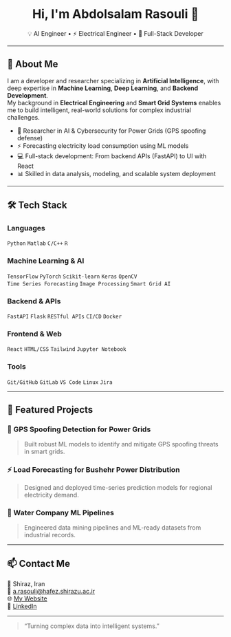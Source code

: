 <h1 align="center">Hi, I'm Abdolsalam Rasouli 👋</h1>

<p align="center">
  💡 AI Engineer • ⚡ Electrical Engineer • 🔧 Full-Stack Developer
</p>

---

## 🚀 About Me

I am a developer and researcher specializing in **Artificial Intelligence**, with deep expertise in **Machine Learning**, **Deep Learning**, and **Backend Development**.  
My background in **Electrical Engineering** and **Smart Grid Systems** enables me to build intelligent, real-world solutions for complex industrial challenges.

- 🔬 Researcher in AI & Cybersecurity for Power Grids (GPS spoofing defense)
- ⚡ Forecasting electricity load consumption using ML models
- 💻 Full-stack development: From backend APIs (FastAPI) to UI with React
- 📊 Skilled in data analysis, modeling, and scalable system deployment

---

## 🛠️ Tech Stack

### Languages
`Python` `Matlab` `C/C++` `R`

### Machine Learning & AI
`TensorFlow` `PyTorch` `Scikit-learn` `Keras` `OpenCV`  
`Time Series Forecasting` `Image Processing` `Smart Grid AI`

### Backend & APIs
`FastAPI` `Flask` `RESTful APIs` `CI/CD` `Docker`

### Frontend & Web
`React` `HTML/CSS` `Tailwind` `Jupyter Notebook`

### Tools
`Git/GitHub` `GitLab` `VS Code` `Linux` `Jira`

---

## 📂 Featured Projects

### 🔐 GPS Spoofing Detection for Power Grids  
> Built robust ML models to identify and mitigate GPS spoofing threats in smart grids.

### ⚡ Load Forecasting for Bushehr Power Distribution  
> Designed and deployed time-series prediction models for regional electricity demand.

### 🌊 Water Company ML Pipelines  
> Engineered data mining pipelines and ML-ready datasets from industrial records.

---

## 📫 Contact Me

📍 Shiraz, Iran  
📧 [a.rasouli@hafez.shirazu.ac.ir](mailto:a.rasouli@hafez.shirazu.ac.ir)  
🌐 [My Website](https://www.my-web-site.com)  
🔗 [LinkedIn](https://www.my-linkedin.com)

---

> “Turning complex data into intelligent systems.”

